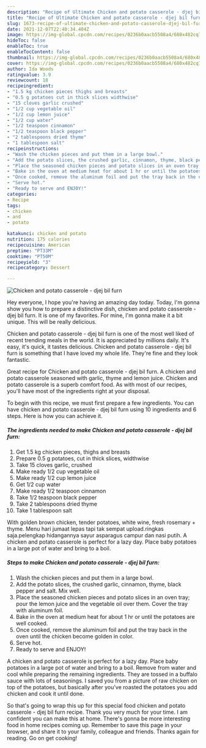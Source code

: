```yaml
---
description: "Recipe of Ultimate Chicken and potato casserole - djej bil furn"
title: "Recipe of Ultimate Chicken and potato casserole - djej bil furn"
slug: 1673-recipe-of-ultimate-chicken-and-potato-casserole-djej-bil-furn
date: 2021-12-07T22:40:34.404Z
image: https://img-global.cpcdn.com/recipes/0236b0aacb5508a4/680x482cq70/chicken-and-potato-casserole-djej-bil-furn-recipe-main-photo.jpg
hideToc: false
enableToc: true
enableTocContent: false
thumbnail: https://img-global.cpcdn.com/recipes/0236b0aacb5508a4/680x482cq70/chicken-and-potato-casserole-djej-bil-furn-recipe-main-photo.jpg
cover: https://img-global.cpcdn.com/recipes/0236b0aacb5508a4/680x482cq70/chicken-and-potato-casserole-djej-bil-furn-recipe-main-photo.jpg
author: Ida Woods
ratingvalue: 3.9
reviewcount: 18
recipeingredient:
- "1.5 kg chicken pieces thighs and breasts"
- "0.5 g potatoes cut in thick slices widthwise"
- "15 cloves garlic crushed"
- "1/2 cup vegetable oil"
- "1/2 cup lemon juice"
- "1/2 cup water"
- "1/2 teaspoon cinnamon"
- "1/2 teaspoon black pepper"
- "2 tablespoons dried thyme"
- "1 tablespoon salt"
recipeinstructions:
- "Wash the chicken pieces and put them in a large bowl."
- "Add the potato slices, the crushed garlic, cinnamon, thyme, black pepper and salt. Mix well."
- "Place the seasoned chicken pieces and potato slices in an oven tray; pour the lemon juice and the vegetable oil over them. Cover the tray with aluminum foil."
- "Bake in the oven at medium heat for about 1 hr or until the potatoes are well cooked."
- "Once cooked, remove the aluminum foil and put the tray back in the oven until the chicken become golden in color."
- "Serve hot."
- "Ready to serve and ENJOY!"
categories:
- Recipe
tags:
- chicken
- and
- potato

katakunci: chicken and potato 
nutrition: 175 calories
recipecuisine: American
preptime: "PT33M"
cooktime: "PT50M"
recipeyield: "3"
recipecategory: Dessert

---
```



![Chicken and potato casserole - djej bil furn](https://img-global.cpcdn.com/recipes/0236b0aacb5508a4/680x482cq70/chicken-and-potato-casserole-djej-bil-furn-recipe-main-photo.jpg)

Hey everyone, I hope you're having an amazing day today. Today, I'm gonna show you how to prepare a distinctive dish, chicken and potato casserole - djej bil furn. It is one of my favorites. For mine, I'm gonna make it a bit unique. This will be really delicious.

Chicken and potato casserole - djej bil furn is one of the most well liked of recent trending meals in the world. It is appreciated by millions daily. It's easy, it's quick, it tastes delicious. Chicken and potato casserole - djej bil furn is something that I have loved my whole life. They're fine and they look fantastic.

Great recipe for Chicken and potato casserole - djej bil furn. A chicken and potato casserole seasoned with garlic, thyme and lemon juice. Chicken and potato casserole is a superb comfort food. As with most of our recipes, you&#39;ll have most of the ingredients right at your disposal.


To begin with this recipe, we must first prepare a few ingredients. You can have chicken and potato casserole - djej bil furn using 10 ingredients and 6 steps. Here is how you can achieve it.

<!--inarticleads1-->

##### The ingredients needed to make Chicken and potato casserole - djej bil furn:

1. Get 1.5 kg chicken pieces, thighs and breasts
1. Prepare 0.5 g potatoes, cut in thick slices, widthwise
1. Take 15 cloves garlic, crushed
1. Make ready 1/2 cup vegetable oil
1. Make ready 1/2 cup lemon juice
1. Get 1/2 cup water
1. Make ready 1/2 teaspoon cinnamon
1. Take 1/2 teaspoon black pepper
1. Take 2 tablespoons dried thyme
1. Take 1 tablespoon salt


With golden brown chicken, tender potatoes, white wine, fresh rosemary + thyme. Menu hari jumaat lepas tapi tak sempat upload.ringkas saja.pelengkap hidangannya sayur asparagus campur dan nasi putih. A chicken and potato casserole is perfect for a lazy day. Place baby potatoes in a large pot of water and bring to a boil. 

<!--inarticleads2-->

##### Steps to make Chicken and potato casserole - djej bil furn:

1. Wash the chicken pieces and put them in a large bowl.
1. Add the potato slices, the crushed garlic, cinnamon, thyme, black pepper and salt. Mix well.
1. Place the seasoned chicken pieces and potato slices in an oven tray; pour the lemon juice and the vegetable oil over them. Cover the tray with aluminum foil.
1. Bake in the oven at medium heat for about 1 hr or until the potatoes are well cooked.
1. Once cooked, remove the aluminum foil and put the tray back in the oven until the chicken become golden in color.
1. Serve hot.
1. Ready to serve and ENJOY!

A chicken and potato casserole is perfect for a lazy day. Place baby potatoes in a large pot of water and bring to a boil. Remove from water and cool while preparing the remaining ingredients. They are tossed in a buffalo sauce with lots of seasonings. I saved you from a picture of raw chicken on top of the potatoes, but basically after you&#39;ve roasted the potatoes you add chicken and cook it until done. 

So that's going to wrap this up for this special food chicken and potato casserole - djej bil furn recipe. Thank you very much for your time. I am confident you can make this at home. There's gonna be more interesting food in home recipes coming up. Remember to save this page in your browser, and share it to your family, colleague and friends. Thanks again for reading. Go on get cooking!

